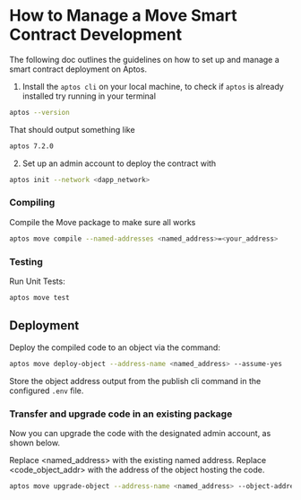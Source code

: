 # How to Manage a Move Smart Contract Development

The following doc outlines the guidelines on how to set up and manage a smart contract deployment on Aptos.

1. Install the `aptos cli` on your local machine, to check if `aptos` is already installed try running in your terminal

```bash
aptos --version
```

That should output something like

```bash
aptos 7.2.0
```

2. Set up an admin account to deploy the contract with

```bash
aptos init --network <dapp_network>
```

### Compiling

Compile the Move package to make sure all works

```bash
aptos move compile --named-addresses <named_address>=<your_address>
```

### Testing

Run Unit Tests:

```bash
aptos move test
```

## Deployment

Deploy the compiled code to an object via the command:

```bash
aptos move deploy-object --address-name <named_address> --assume-yes
```

Store the object address output from the publish cli command in the configured `.env` file.

### Transfer and upgrade code in an existing package

Now you can upgrade the code with the designated admin account, as shown below.

Replace <named_address> with the existing named address.
Replace <code_object_addr> with the address of the object hosting the code.

```bash
aptos move upgrade-object --address-name <named_address> --object-address <code_object_addr> --assume-yes
```
